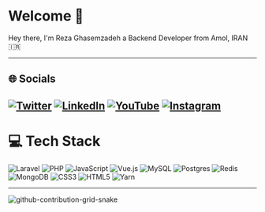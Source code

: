 # Welcome 👋

Hey there, I'm Reza Ghasemzadeh a Backend Developer from Amol, IRAN 🇮🇷

---

## 🌐 Socials
[![Twitter](https://img.shields.io/badge/Twitter-%231DA1F2.svg?logo=Twitter&logoColor=white)](https://twitter.com/rezaghz)  [![LinkedIn](https://img.shields.io/badge/LinkedIn-%230077B5.svg?logo=linkedin&logoColor=white)](https://linkedin.com/in/rezaghz)  [![YouTube](https://img.shields.io/badge/YouTube-%23FF0000.svg?logo=YouTube&logoColor=white)](https://youtube.com/c/rezaghz) [![Instagram](https://img.shields.io/badge/Instagram-%23E4405F.svg?logo=Instagram&logoColor=white)](https://instagram.com/rezaghz_)
---
# 💻 Tech Stack
![Laravel](https://img.shields.io/badge/laravel-%23FF2D20.svg?style=for-the-badge&logo=laravel&logoColor=white) ![PHP](https://img.shields.io/badge/php-%23777BB4.svg?style=for-the-badge&logo=php&logoColor=white) ![JavaScript](https://img.shields.io/badge/javascript-%23323330.svg?style=for-the-badge&logo=javascript&logoColor=%23F7DF1E) ![Vue.js](https://img.shields.io/badge/vuejs-%2335495e.svg?style=for-the-badge&logo=vuedotjs&logoColor=%234FC08D) ![MySQL](https://img.shields.io/badge/mysql-%2300f.svg?style=for-the-badge&logo=mysql&logoColor=white) ![Postgres](https://img.shields.io/badge/postgres-%23316192.svg?style=for-the-badge&logo=postgresql&logoColor=white) ![Redis](https://img.shields.io/badge/redis-%23DD0031.svg?style=for-the-badge&logo=redis&logoColor=white) ![MongoDB](https://img.shields.io/badge/MongoDB-%234ea94b.svg?style=for-the-badge&logo=mongodb&logoColor=white) ![CSS3](https://img.shields.io/badge/css3-%231572B6.svg?style=for-the-badge&logo=css3&logoColor=white)   ![HTML5](https://img.shields.io/badge/html5-%23E34F26.svg?style=for-the-badge&logo=html5&logoColor=white)  ![Yarn](https://img.shields.io/badge/yarn-%232C8EBB.svg?style=for-the-badge&logo=yarn&logoColor=white) 

---

![github-contribution-grid-snake](https://user-images.githubusercontent.com/36597017/175088578-10e9f2b7-2d55-4561-bd74-ccb8120260f3.svg)
